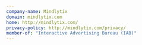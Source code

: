 ```yaml
---
company-name: Mindlytix
domain: mindlytix.com
home: http://mindlytix.com/
privacy-policy: http://mindlytix.com/privacy/
member-of: "Interactive Advertising Bureau (IAB)"
---
```




